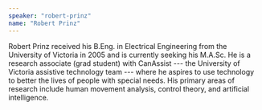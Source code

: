 ```yaml
---
speaker: "robert-prinz"
name: "Robert Prinz"
---
```


Robert Prinz received his B.Eng. in Electrical Engineering from the
University of Victoria in 2005 and is currently seeking his M.A.Sc. He is a
research associate (grad student) with CanAssist --- the University of Victoria
assistive technology team --- where he aspires to use technology to better the
lives of people with special needs. His primary areas of research include
human movement analysis, control theory, and artificial intelligence.
